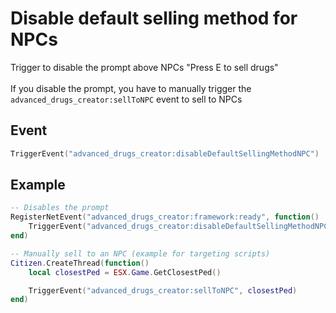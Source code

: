# Disable default selling method for NPCs

Trigger to disable the prompt above NPCs "Press E to sell drugs"\
\
If you disable the prompt, you have to manually trigger the `advanced_drugs_creator:sellToNPC` event to sell to NPCs

## Event

```lua
TriggerEvent("advanced_drugs_creator:disableDefaultSellingMethodNPC")
```

## Example

```lua
-- Disables the prompt
RegisterNetEvent("advanced_drugs_creator:framework:ready", function() 
    TriggerEvent("advanced_drugs_creator:disableDefaultSellingMethodNPC")
end)

-- Manually sell to an NPC (example for targeting scripts)
Citizen.CreateThread(function() 
    local closestPed = ESX.Game.GetClosestPed()

    TriggerEvent("advanced_drugs_creator:sellToNPC", closestPed)
end)
```
